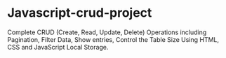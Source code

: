 # Javascript-crud-project
Complete CRUD (Create, Read, Update, Delete) Operations including Pagination, Filter Data, Show entries, Control the Table Size Using HTML, CSS and JavaScript Local Storage.